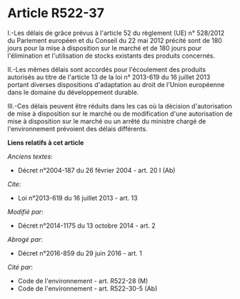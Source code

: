 # Article R522-37

I.-Les délais de grâce prévus à l'article 52 du règlement (UE) n° 528/2012 du Parlement européen et du Conseil du 22 mai 2012
précité sont de 180 jours pour la mise à disposition sur le marché et de 180 jours pour l'élimination et l'utilisation de
stocks existants des produits concernés. 

II.-Les mêmes délais sont accordés pour l'écoulement des produits autorisés au titre de l'article 13 de la loi n° 2013-619 du
16 juillet 2013 portant diverses dispositions d'adaptation au droit de l'Union européenne dans le domaine du développement
durable. 

III.-Ces délais peuvent être réduits dans les cas où la décision d'autorisation de mise à disposition sur le marché ou de
modification d'une autorisation de mise à disposition sur le marché ou un arrêté du ministre chargé de l'environnement
prévoient des délais différents.

**Liens relatifs à cet article**

_Anciens textes_:

  - Décret n°2004-187 du 26 février 2004 - art. 20 I (Ab)

_Cite_:

  - Loi n°2013-619 du 16 juillet 2013 - art. 13

_Modifié par_:

  - Décret n°2014-1175 du 13 octobre 2014 - art. 2

_Abrogé par_:

  - Décret n°2016-859 du 29 juin 2016 - art. 1

_Cité par_:

  - Code de l'environnement - art. R522-28 (M)
  - Code de l'environnement - art. R522-30-5 (Ab)
